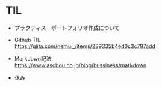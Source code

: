 # TIL  
- プラクティス　ポートフォリオ作成について  
- Github TIL  
https://qiita.com/nemui_/items/239335b4ed0c3c797add  

- Markdown記法  
https://www.asobou.co.jp/blog/bussiness/markdown

- 休み
